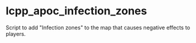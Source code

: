 # lcpp_apoc_infection_zones
Script to add "Infection zones" to the map that causes negative effects to players.
